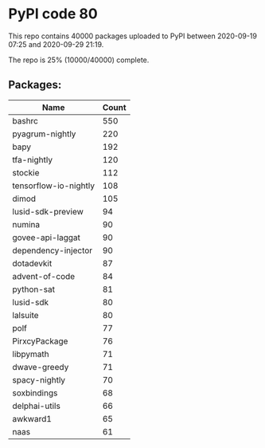 # PyPI code 80

This repo contains 40000 packages uploaded to PyPI between 
2020-09-19 07:25 and 2020-09-29 21:19.

The repo is 25% (10000/40000) complete.

## Packages:

| Name  | Count |
| ----- | ----- |
| bashrc | 550 |
| pyagrum-nightly | 220 |
| bapy | 192 |
| tfa-nightly | 120 |
| stockie | 112 |
| tensorflow-io-nightly | 108 |
| dimod | 105 |
| lusid-sdk-preview | 94 |
| numina | 90 |
| govee-api-laggat | 90 |
| dependency-injector | 90 |
| dotadevkit | 87 |
| advent-of-code | 84 |
| python-sat | 81 |
| lusid-sdk | 80 |
| lalsuite | 80 |
| polf | 77 |
| PirxcyPackage | 76 |
| libpymath | 71 |
| dwave-greedy | 71 |
| spacy-nightly | 70 |
| soxbindings | 68 |
| delphai-utils | 66 |
| awkward1 | 65 |
| naas | 61 |


